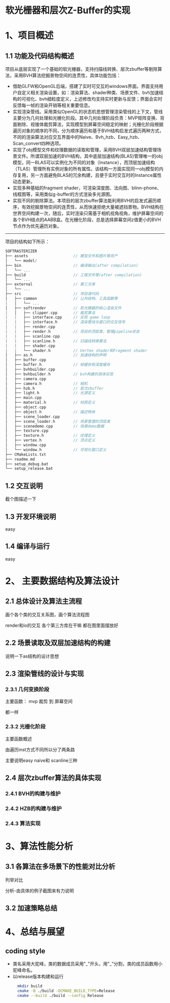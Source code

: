 # 软光栅器和层次Z-Buffer的实现

# 1、项目概述

## 1.1 功能及代码结构概述

项目从底层实现了一个基础的软光栅器，支持扫描线转换、层次zbuffer等剔除算法，采用BVH算法挖掘景物空间的连贯性，具体功能包括：

- 借助GLFW和OpenGL后端，搭建了实时可交互的windows界面。界面支持用户自定义相关渲染设置，如：渲染算法、shader种类、场景文件、bvh加速结构的可视化、bvh细粒度定义，上述修改均支持实时更新与反馈；界面会实时反馈每一帧的渲染开销等相关重要信息。
- 实现渲染管线。采用类似OpenGL的状态机思想管理渲染管线的上下文，管线主要分为几何处理和光栅化阶段。其中几何处理阶段负责：MVP矩阵变换、背面剔除、视锥体裁剪算法，实现模型到屏幕空间稳定的映射；光栅化阶段根据遍历对象的顺序的不同，分为顺序遍历和基于BVH结构启发式遍历两种方式，不同的渲染算法对应交互界面中的Naive、Bvh_hzb、Easy_hzb、Scan_convert四种选项。
- 实现了obj模型文件和纹理数据的读取和管理，采用BVH双层加速结构管理场景文件。所谓双层加速的BVH结构，其中底层加速结构(BLAS)管理唯一的obj模型，同一BLAS可以实例化为不同的对象（Instance），而顶层加速结构（TLAS）管理所有实例对象的所有属性。该结构一方面实现同一obj模型的内存复用，另一方面避免BLAS的冗余构建，且便于实时交互时的Instance属性动态更新。
- 实现多种基础的fragment shader，可渲染深度图、法向图、blinn-phone、线框图等，采用类似g-buffer的方式渲染多光源图。
- 实现不同的剔除算法。本项目的层次zbuffer算法能利用BVH的启发式遍历顺序，有效挖掘景物空间的连贯性，从而快速拒绝大量被遮挡景物。BVH结构在世界空间构建一次，随后，实时渲染只需基于相机视角视角，维护屏幕空间的各个BVH结点的AABB盒。在光栅化阶段，总是选择屏幕空间z值更小的BVH节点作为优先遍历对象。

---

项目的结构如下所示：

```cpp
SOFTRASTERIZER
├── assets                    // 模型文件和图片等资产
│   └── model/ 
├── bin                       // 编译输出(after compilation)
│   └── ...
├── build                     // 工程文件等(after compilation)
│   └── ...
├── external                  // 第三方库
│   └── ...
├── src                       // 项目源代码
│   ├── common                // 公共结构、工具函数等
|   │   └── ...
│   ├── softrender            // 软光栅器的核心渲染文件
|   │   ├── clipper.cpp       // 裁剪算法
|   |   ├── interface.cpp     // 实现 game loop
|   |   ├── interface.h       // 渲染管线与窗口的交互信号
|   |   ├── render.cpp
|   |   ├── render.h          // 项目的顶层类，管理pipeline状态
|   |   ├── scanline.cpp  
|   |   ├── scanline.h        // 扫描线转换算法
|   |   ├── shader.cpp
|   |   └── shader.h          // Vertex shader和Fragment shader
│   ├── as.h                  // 加速结构的声明
│   ├── buffer.cpp            
│   ├── buffer.h              // 帧缓存和深度缓存
│   ├── bvhbuilder.cpp        
│   ├── bvhbuilder.h          // bvh构建的具体实现
│   ├── camera.cpp            
│   ├── camera.h              // 相机
│   ├── hzb.h                 // 层次zbuffer
│   ├── light.h               // 光源定义
│   ├── main.cpp
│   ├── material.h            // 材质定义
│   ├── object.cpp
│   ├── object.h              // 描述物体
│   ├── scene_loader.cpp      
│   ├── scene_loader.h        // 场景管理的顶层类
│   ├── scenedemo.cpp         // 场景demo数据
│   ├── texture.cpp
│   ├── texture.h             // 纹理定义
│   ├── vertex.h              // 顶点定义
│   ├── window.cpp
│   └── window.h              // 可视化窗口定义
├── CMakeLists.txt
├── readme.md
├── setup_debug.bat
└── setup_release.bat

```

## 1.2 交互说明

截个图描述一下

## 1.3 开发环境说明

easy

## 1.4 编译与运行

easy

# 2、 主要数据结构及算法设计

## 2.1 总体设计及算法主流程

画个各个类的交互关系图，画个算法流程图

render和io的交互 各个第三方库在干嘛 都在图里面摆放好

## 2.2 场景读取及双层加速结构的构建

说明一下as结构的设计思想

## 2.3 渲染管线的设计与实现

### 2.3.1 几何变换阶段

主要函数： mvp 裁剪 到 屏幕空间

都一样

### 2.3.2 光栅化阶段

主要函数概述

由遍历inst方式不同所以分了两条路

主要说明easy naive和 scanline三种

## 2.4 层次zbuffer算法的具体实现

### 2.4.1 BVH的构建与维护

### 2.4.2 HZB的构建与维护

### 2.4.3 算法实现

# 3、算法性能分析

## 3.1 各算法在多场景下的性能对比分析

列举对比

分析-由具体的例子截图来有力说明

## 3.2 加速策略总结

# 4、总结与展望





## coding style
- 类名采用大驼峰，类的数据成员采用"\_"开头，用"\_"分割，类的成员函数用小驼峰命名。
- 以release版本构建和运行
  ```bash
    mkdir build
    cmake -B ./build -DCMAKE_BUILD_TYPE=Release
    cmake --build ./build --config Release
  ```


